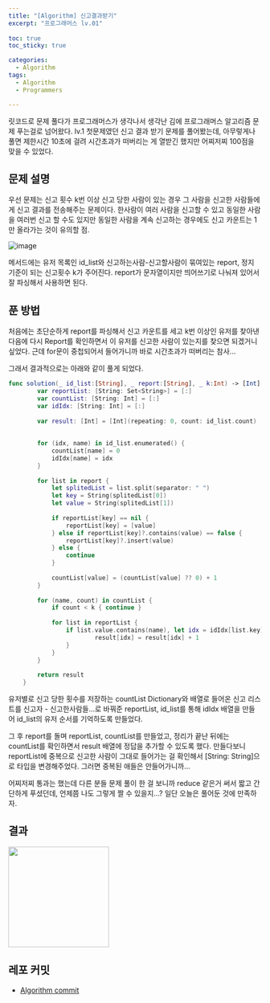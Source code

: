 ```yaml
---
title: "[Algorithm] 신고결과받기"
excerpt: "프로그래머스 lv.01"
  
toc: true
toc_sticky: true

categories:
  - Algorithm
tags:
  - Algorithm
  - Programmers

---
```


릿코드로 문제 풀다가 프로그래머스가 생각나서 생각난 김에 프로그래머스 알고리즘 문제 푸는걸로 넘어왔다. 
lv.1 첫문제였던 신고 결과 받기 문제를 풀어봤는데, 아무렇게나 풀면 제한시간 10초에 걸려 시간초과가 떠버리는 게 열받긴 했지만 어찌저찌 100점을 맞을 수 있었다.

## 문제 설명
우선 문제는 신고 횟수 k번 이상 신고 당한 사람이 있는 경우 그 사람을 신고한 사람들에게 신고 결과를 전송해주는 문제이다. 
한사람이 여러 사람을 신고할 수 있고 동일한 사람을 여러번 신고 할 수도 있지만 동일한 사람을 계속 신고하는 경우에도 신고 카운트는 1만 올라가는 것이 유의할 점.

![image](https://user-images.githubusercontent.com/22000470/179214645-89724fbd-65d6-4c1a-8fa5-f5a16cd3cd71.png)

메서드에는 유저 목록인 id_list와 신고하는사람-신고할사람이 묶여있는 report, 정지 기준이 되는 신고횟수 k가 주어진다. 
report가 문자열이지만 띄어쓰기로 나눠져 있어서 잘 파싱해서 사용하면 된다.

## 푼 방법

처음에는 초단순하게 report를 파싱해서 신고 카운트를 세고 k번 이상인 유저를 찾아낸 다음에 다시 Report를 확인하면서 이 유저를 신고한 사람이 있는지를 찾으면 되겠거니 싶었다. 
근데 for문이 중첩되어서 들어가니까 바로 시간초과가 떠버리는 참사...


그래서 결과적으로는 아래와 같이 풀게 되었다.

```swift
func solution(_ id_list:[String], _ report:[String], _ k:Int) -> [Int] {
        var reportList: [String: Set<String>] = [:]
        var countList: [String: Int] = [:]
        var idIdx: [String: Int] = [:]
        
        var result: [Int] = [Int](repeating: 0, count: id_list.count)
        
        
        for (idx, name) in id_list.enumerated() {
            countList[name] = 0
            idIdx[name] = idx
        }
        
        for list in report {
            let splitedList = list.split(separator: " ")
            let key = String(splitedList[0])
            let value = String(splitedList[1])
            
            if reportList[key] == nil {
                reportList[key] = [value]
            } else if reportList[key]?.contains(value) == false {
                reportList[key]?.insert(value)
            } else {
                continue
            }
            
            countList[value] = (countList[value] ?? 0) + 1
        }
        
        for (name, count) in countList {
            if count < k { continue }
            
            for list in reportList {
                if list.value.contains(name), let idx = idIdx[list.key] {
                        result[idx] = result[idx] + 1
                }
            }
        }
        
        return result
    }
```

유저별로 신고 당한 횟수를 저장하는 countList Dictionary와 배열로 들어온 신고 리스트를 신고자 - 신고한사람들...로 바꿔준 reportList, id_list를 통해 idIdx 배열을 만들어 id_list의 유저 순서를 기억하도록 만들었다.

그 후 report를 돌며 reportList, countList를 만들었고, 정리가 끝난 뒤에는 countList를 확인하면서 result 배열에 정답을 추가할 수 있도록 했다.
만들다보니 reportList에 중복으로 신고한 사람이 그대로 들어가는 걸 확인해서 [String: <Set>String]으로 타입을 변경해주었다. 그러면 중복된 애들은 안들어가니까...

어찌저찌 통과는 했는데 다른 분들 문제 풀이 한 걸 보니까 reduce 같은거 써서 짧고 간단하게 푸셨던데, 언제쯤 나도 그렇게 짤 수 있을지...? 일단 오늘은 풀어둔 것에 만족하자.



## 결과

<img src="https://user-images.githubusercontent.com/22000470/179214946-77aee5d4-ceb2-4295-a430-44b8c08531f0.png" width="200">


## 레포 커밋
- [Algorithm commit](https://github.com/eunjooChoi/algorithm/commit/e699baf90c6c3afee6261026407bc1ab48169e28)
